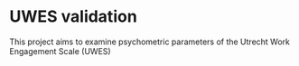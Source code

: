 # UWES validation

This project aims to examine psychometric parameters of the Utrecht Work Engagement Scale (UWES)
